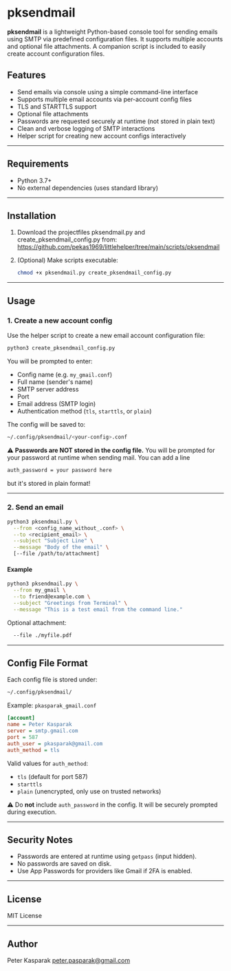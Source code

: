 # pksendmail

**pksendmail** is a lightweight Python-based console tool for sending emails using SMTP via predefined configuration files. It supports multiple accounts and optional file attachments. A companion script is included to easily create account configuration files.

## Features

- Send emails via console using a simple command-line interface
- Supports multiple email accounts via per-account config files
- TLS and STARTTLS support
- Optional file attachments
- Passwords are requested securely at runtime (not stored in plain text)
- Clean and verbose logging of SMTP interactions
- Helper script for creating new account configs interactively

---

## Requirements

- Python 3.7+
- No external dependencies (uses standard library)

---

## Installation

1. Download the projectfiles pksendmail.py and create_pksendmail_config.py from: https://github.com/pekas1969/littlehelper/tree/main/scripts/pksendmail

2. (Optional) Make scripts executable:
   ```bash
   chmod +x pksendmail.py create_pksendmail_config.py
   ```

---

## Usage

### 1. Create a new account config

Use the helper script to create a new email account configuration file:

```bash
python3 create_pksendmail_config.py
```

You will be prompted to enter:

- Config name (e.g. `my_gmail.conf`)
- Full name (sender's name)
- SMTP server address
- Port
- Email address (SMTP login)
- Authentication method (`tls`, `starttls`, or `plain`)

The config will be saved to:

```bash
~/.config/pksendmail/<your-config>.conf
```

⚠️ **Passwords are NOT stored in the config file.** You will be prompted for your password at runtime when sending mail.
You can add a line

```bash
auth_password = your password here
```

but it's stored in plain format!

---

### 2. Send an email

```bash
python3 pksendmail.py \
  --from <config_name_without_.conf> \
  --to <recipient_email> \
  --subject "Subject Line" \
  --message "Body of the email" \
  [--file /path/to/attachment]
```

#### Example

```bash
python3 pksendmail.py \
  --from my_gmail \
  --to friend@example.com \
  --subject "Greetings from Terminal" \
  --message "This is a test email from the command line."
```

Optional attachment:
```bash
  --file ./myfile.pdf
```

---

## Config File Format

Each config file is stored under:

```bash
~/.config/pksendmail/
```

Example: `pkasparak_gmail.conf`

```ini
[account]
name = Peter Kasparak
server = smtp.gmail.com
port = 587
auth_user = pkasparak@gmail.com
auth_method = tls
```

Valid values for `auth_method`:
- `tls` (default for port 587)
- `starttls`
- `plain` (unencrypted, only use on trusted networks)

⚠️ Do **not** include `auth_password` in the config. It will be securely prompted during execution.

---

## Security Notes

- Passwords are entered at runtime using `getpass` (input hidden).
- No passwords are saved on disk.
- Use App Passwords for providers like Gmail if 2FA is enabled.

---

## License

MIT License

---

## Author

Peter Kasparak <peter.pasparak@gmail.com>

